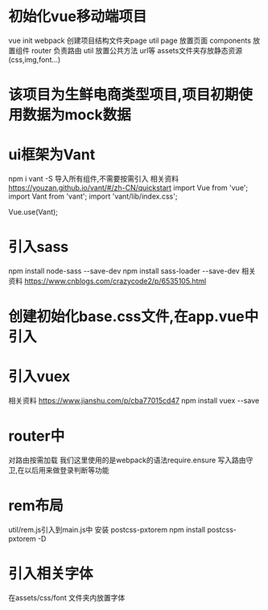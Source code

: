 # 初始化vue移动端项目
vue init webpack
创建项目结构文件夹page util
page 放置页面
components 放置组件
router 负责路由
util 放置公共方法 url等
assets文件夹存放静态资源(css,img,font...)
# 该项目为生鲜电商类型项目,项目初期使用数据为mock数据
# ui框架为Vant
npm i vant -S
导入所有组件,不需要按需引入
相关资料 https://youzan.github.io/vant/#/zh-CN/quickstart
import Vue from 'vue';
import Vant from 'vant';
import 'vant/lib/index.css';

Vue.use(Vant);
# 引入sass
npm install node-sass --save-dev
npm install sass-loader --save-dev
相关资料 https://www.cnblogs.com/crazycode2/p/6535105.html
# 创建初始化base.css文件,在app.vue中引入
# 引入vuex
相关资料 https://www.jianshu.com/p/cba77015cd47
npm install vuex --save

# router中
对路由按需加载 我们这里使用的是webpack的语法require.ensure
写入路由守卫,在以后用来做登录判断等功能

# rem布局
util/rem.js引入到main.js中
安装 postcss-pxtorem
npm install postcss-pxtorem -D
# 引入相关字体
在assets/css/font 文件夹内放置字体